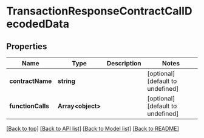 # TransactionResponseContractCallDecodedData

## Properties

|Name | Type | Description | Notes|
|------------ | ------------- | ------------- | -------------|
|**contractName** | **string** |  | [optional] [default to undefined]|
|**functionCalls** | **Array&lt;object&gt;** |  | [optional] [default to undefined]|




[[Back to top]](#) [[Back to API list]](../../README.md#documentation-for-api-endpoints) [[Back to Model list]](../../README.md#documentation-for-models) [[Back to README]](../../README.md)
